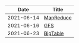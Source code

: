 | Date       | Title                                                        |
| ---------- | ------------------------------------------------------------ |
| 2021-06-14 | [MapReduce](https://pdos.csail.mit.edu/6.824/papers/mapreduce.pdf) |
| 2021-06-16 | [GFS](https://pdos.csail.mit.edu/6.824/papers/gfs.pdf)       |
| 2021-06-23 | [BigTable](https://static.googleusercontent.com/media/research.google.com/zh-CN//archive/bigtable-osdi06.pdf) |

